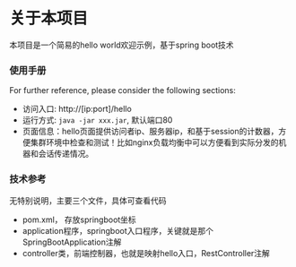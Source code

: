 # 关于本项目
本项目是一个简易的hello world欢迎示例，基于spring boot技术


### 使用手册

For further reference, please consider the following sections:

* 访问入口: http://[ip:port]/hello
* 运行方式: `java -jar xxx.jar`, 默认端口80
* 页面信息：hello页面提供访问者ip、服务器ip，和基于session的计数器，方便集群环境中检查和测试！比如nginx负载均衡中可以方便看到实际分发的机器和会话传递情况。

### 技术参考

无特别说明，主要三个文件，具体可查看代码

* pom.xml， 存放springboot坐标
* application程序，springboot入口程序，关键就是那个SpringBootApplication注解
* controller类，前端控制器，也就是映射hello入口，RestController注解

